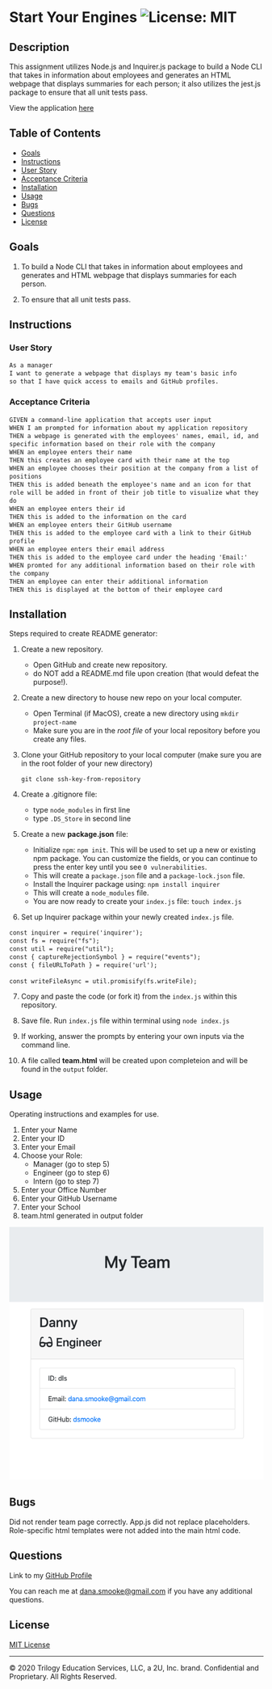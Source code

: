 # Start Your Engines ![License: MIT](https://img.shields.io/badge/License-MIT-yellow.svg)

## Description

This assignment utilizes Node.js and Inquirer.js package to build a Node CLI that takes in information about employees and generates an HTML webpage that displays summaries for each person; it also utilizes the jest.js package to ensure that all unit tests pass.

View the application [here](https://youtu.be/CEHbslpDAQs) 

## Table of Contents

*  [Goals](#Goals)
*  [Instructions](#Instructions)
*  [User Story](#UserStory)
*  [Acceptance Criteria](#AcceptanceCriteria)
*  [Installation](#Installation)
*  [Usage](#Usage)
*  [Bugs](#Bugs)
*  [Questions](#Questions)
*  [License](#License)

## Goals

1. To build a Node CLI that takes in information about employees and generates and HTML webpage that displays summaries for each person. 

2. To ensure that all unit tests pass. 

## Instructions

### User Story
```
As a manager
I want to generate a webpage that displays my team's basic info
so that I have quick access to emails and GitHub profiles. 
```
### Acceptance Criteria
```
GIVEN a command-line application that accepts user input
WHEN I am prompted for information about my application repository
THEN a webpage is generated with the employees' names, email, id, and specific information based on their role with the company
WHEN an employee enters their name
THEN this creates an employee card with their name at the top
WHEN an employee chooses their position at the company from a list of positions
THEN this is added beneath the employee's name and an icon for that role will be added in front of their job title to visualize what they do
WHEN an employee enters their id 
THEN this is added to the information on the card
WHEN an employee enters their GitHub username
THEN this is added to the employee card with a link to their GitHub profile
WHEN an employee enters their email address
THEN this is added to the employee card under the heading 'Email:'
WHEN promted for any additional information based on their role with the company
THEN an employee can enter their additional information
THEN this is displayed at the bottom of their employee card

```

## Installation

Steps required to create  README generator:

1. Create a new repository. 
    * Open GitHub and create new repository.
    * do NOT add a README.md file upon creation (that would defeat the purpose!).
2. Create a new directory to house new repo on your local computer. 
    * Open Terminal (if MacOS), create a new directory using `mkdir project-name`
    * Make sure you are in the *root file* of your local repository before you create any files. 
3. Clone your GitHub repository to your local computer (make sure you are in the root folder of your new directory)
    ```
    git clone ssh-key-from-repository
    ```
4. Create a .gitignore file:
    * type `node_modules` in first line
    * type `.DS_Store` in second line

5. Create a new **package.json** file:
    *  Initialize `npm`: `npm init`. This will be used to set up a new or existing npm package. You can customize the fields, or you can continue to press the enter key until you see `0 vulnerabilities`.
    * This will create a `package.json` file and a `package-lock.json` file. 
    * Install the Inquirer package using: `npm install inquirer`
    * This will create a `node_modules` file. 
    * You are now ready to create your `index.js` file: `touch index.js`

6. Set up Inquirer package within your newly created `index.js` file.
```
const inquirer = require('inquirer');
const fs = require("fs");
const util = require("util");
const { captureRejectionSymbol } = require("events");
const { fileURLToPath } = require('url');

const writeFileAsync = util.promisify(fs.writeFile);
```
7. Copy and paste the code (or fork it) from the `index.js` within this repository.

8. Save file. Run `index.js` file within terminal using `node index.js`

9. If working, answer the prompts by entering your own inputs via the command line. 

10. A file called **team.html** will be created upon completeion and will be found in the `output` folder. 


## Usage

Operating instructions and examples for use.

1. Enter your Name
2. Enter your ID
3. Enter your Email
4. Choose your Role: 
    * Manager (go to step 5)
    * Engineer (go to step 6)
    * Intern (go to step 7)
5. Enter your Office Number
6. Enter your GitHub Username
7. Enter your School 
8. team.html generated in output folder
   
![working demo alt](./imgs/teamHTML-demo.png)


## Bugs

Did not render team page correctly. App.js did not replace placeholders. Role-specific html templates were not added into the main html code. 

  
## Questions

Link to my [GitHub Profile](https://github.com/dsmooke)

You can reach me at dana.smooke@gmail.com if you have any additional questions.


## License

[MIT License](MITLicense.txt)


---
© 2020 Trilogy Education Services, LLC, a 2U, Inc. brand. Confidential and Proprietary. All Rights Reserved.
